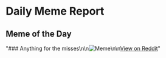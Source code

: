 # Daily Meme Report

## Meme of the Day
"### Anything for the misses\n\n![Meme](https://i.redd.it/7mlz085bntaf1.png)\n\n[View on Reddit](https://redd.it/1lrdzkd)"

